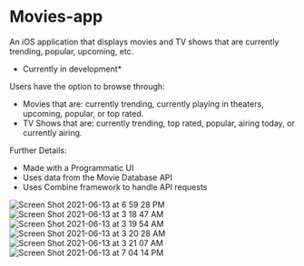 # Movies-app
An iOS application that displays movies and TV shows that are currently trending, popular, upcoming, etc.
* Currently in development*

Users have the option to browse through:
 - Movies that are: currently trending, currently playing in theaters, upcoming, popular, or top rated.
 - TV Shows that are: currently trending, top rated, popular, airing today, or currently airing.

Further Details:
 - Made with a Programmatic UI
 - Uses data from the Movie Database API
 - Uses Combine framework to handle API requests

![Screen Shot 2021-06-13 at 6 59 28 PM](https://user-images.githubusercontent.com/29238419/121824337-89cdb100-cc79-11eb-937c-6c5d79e5cd69.png)
![Screen Shot 2021-06-13 at 3 18 47 AM](https://user-images.githubusercontent.com/29238419/121798865-ba203b80-cbf6-11eb-96f1-9e059136f65c.png)
![Screen Shot 2021-06-13 at 3 19 54 AM](https://user-images.githubusercontent.com/29238419/121798866-ba203b80-cbf6-11eb-8c5b-17acee84c5d6.png)
![Screen Shot 2021-06-13 at 3 20 28 AM](https://user-images.githubusercontent.com/29238419/121798867-ba203b80-cbf6-11eb-92a8-cf97cc392ba9.png)
![Screen Shot 2021-06-13 at 3 21 07 AM](https://user-images.githubusercontent.com/29238419/121798869-bab8d200-cbf6-11eb-83de-12efb52be325.png)
![Screen Shot 2021-06-13 at 7 04 14 PM](https://user-images.githubusercontent.com/29238419/121824441-3019b680-cc7a-11eb-8edc-31807642a813.png)
